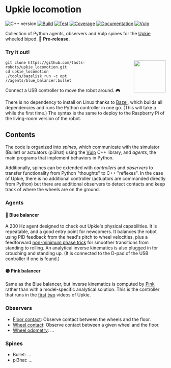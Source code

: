 # Upkie locomotion

![C++ version](https://img.shields.io/badge/C++-17/20-blue.svg?style=flat)
[![Build](https://img.shields.io/github/workflow/status/tasts-robots/upkie_locomotion/build)](https://github.com/tasts-robots/upkie_locomotion/actions/workflows/build.yml)
[![Test](https://img.shields.io/github/workflow/status/tasts-robots/upkie_locomotion/test?label=test)](https://github.com/tasts-robots/upkie_locomotion/actions/workflows/test.yml)
[![Coverage](https://coveralls.io/repos/github/tasts-robots/upkie_locomotion/badge.svg?branch=main)](https://coveralls.io/github/tasts-robots/upkie_locomotion?branch=main)
[![Documentation](https://img.shields.io/badge/docs-online-brightgreen?logo=read-the-docs&style=flat)](https://tasts-robots.org/doc/upkie_locomotion/)
[![Vulp](https://img.shields.io/badge/%F0%9F%A6%8A%20vulp-1.0.0-orange)](https://github.com/tasts-robots/vulp)

Collection of Python agents, observers and Vulp spines for the [Upkie](https://hackaday.io/project/185729-upkie-wheeled-biped-robot) wheeled biped. 🚧 **Pre-release.**

### Try it out!

<!-- GIF: https://user-images.githubusercontent.com/1189580/170491850-dfbb4786-12ff-4fe8-8080-9413d68acfc1.gif -->
<!-- Issue: https://github.com/github/feedback/discussions/17256 -->
<img src="https://user-images.githubusercontent.com/1189580/170496331-e1293dd3-b50c-40ee-9c2e-f75f3096ebd8.png" height="100" align="right" />

```console
git clone https://github.com/tasts-robots/upkie_locomotion.git
cd upkie_locomotion
./tools/bazelisk run -c opt //agents/blue_balancer:bullet
```

Connect a USB controller to move the robot around. 🎮

There is no dependency to install on Linux thanks to [Bazel](https://bazel.build/), which builds all dependencies and runs the Python controller in one go. (This will take a while the first time.) The syntax is the same to deploy to the Raspberry Pi of the living-room version of the robot.

## Contents

The code is organized into *spines*, which communicate with the simulator (Bullet) or actuators (pi3hat) using the [Vulp](https://github.com/tasts-robots/vulp) C++ library, and *agents*, the main programs that implement behaviors in Python.

Additionally, spines can be extended with *controllers* and *observers* to transfer functionality from Python "thoughts" to C++ "reflexes". In the case of Upkie, there is no additional controller (actuators are commanded directly from Python) but there are additional observers to detect contacts and keep track of where the wheels are on the ground.

### Agents

#### 🔵 Blue balancer

A 200 Hz agent designed to check out Upkie's physical capabilities. It is repeatable, and a good entry point for newcomers. It balances the robot using PID feedback from the head's pitch to wheel velocities, plus a feedforward [non-minimum phase trick](https://github.com/tasts-robots/upkie_locomotion/blob/55a331c6a6a165761a85087b7bea35d1403a6cf9/agents/blue_balancer/wheel_balancer.py#L368) for smoother transitions from standing to rolling. An analytical inverse kinematics is also plugged in for crouching and standing up. (It is connected to the D-pad of the USB controller if one is found.)

#### 🟣 Pink balancer

Same as the Blue balancer, but inverse kinematics is computed by [Pink](https://github.com/tasts-robots/pink) rather than with a model-specific analytical solution. This is the controller that runs in the [first](https://www.youtube.com/shorts/8b36XcCgh7s) [two](https://www.youtube.com/watch?v=NO_TkHGS0wQ) videos of Upkie.

### Observers

* [Floor contact](https://tasts-robots.org/doc/upkie_locomotion/classupkie__locomotion_1_1observers_1_1FloorContact.html#details): Observe contact between the wheels and the floor.
* [Wheel contact](https://tasts-robots.org/doc/upkie_locomotion/classupkie__locomotion_1_1observers_1_1WheelContact.html#details): Observe contact between a given wheel and the floor.
* [Wheel odometry](https://tasts-robots.org/doc/upkie_locomotion/classupkie__locomotion_1_1observers_1_1WheelOdometry.html#details): ...

### Spines

* Bullet: ...
* pi3hat: ...
